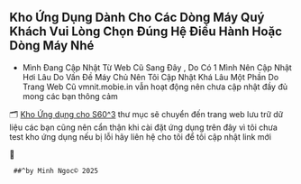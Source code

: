 ## Kho Ứng Dụng Dành Cho Các Dòng Máy Quý Khách Vui Lòng Chọn Đúng Hệ Điều Hành Hoặc Dòng Máy Nhé 
  - Mình Đang Cập Nhật Từ Web Cũ Sang Đây , Do Có 1 Mình Nên Cập Nhật Hơi Lâu Do Vấn Đề Máy Chủ Nên Tôi Cập Nhật Khá Lâu Một Phần Do Trang Web Cũ vmnit.mobie.in vẫn hoạt động nên chưa cập nhật đầy đủ mong các bạn thông cảm


🗂️ [Kho Ứng dụng cho S60^3](https://mega.nz/folder/wnQkiSKD#vnJZyBYYbpJtfLMr2U69KQ/folder/gv4SFSxR) thư mục sẽ chuyển đến trang web lưu trữ dữ liệu các bạn cũng nên cẩn thận khi cài đặt ứng dụng trên đây vì tôi chưa test kho ứng dụng nếu bị lỗi hãy liên hệ cho tôi để tôi cập nhật link mới

📁 

     ##^by Minh Ngoc©️ 2025

